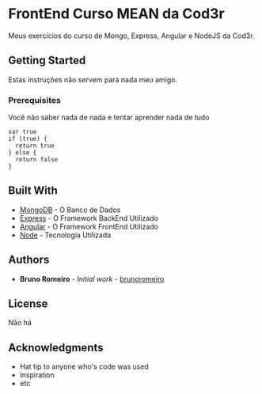 # FrontEnd Curso MEAN da Cod3r

Meus exercícios do curso de Mongo, Express, Angular e NodeJS da Cod3r.

## Getting Started

Estas instruções não servem para nada meu amigo.

### Prerequisites

Você não saber nada de nada e tentar aprender nada de tudo

```
var true
if (true) {
  return true
} else {
  return false
}
```


## Built With

* [MongoDB](https://www.mongodb.com/) - O Banco de Dados
* [Express](http://expressjs.com/pt-br/) - O Framework BackEnd Utilizado
* [Angular](https://angularjs.org/) - O Framework FrontEnd Utilizado
* [Node](https://nodejs.org/en/) - Tecnologia Utilizada


## Authors

* **Bruno Romeiro** - *Initial work* - [brunoromeiro](https://github.com/brunoromeiro)


## License

Não há

## Acknowledgments

* Hat tip to anyone who's code was used
* Inspiration
* etc
